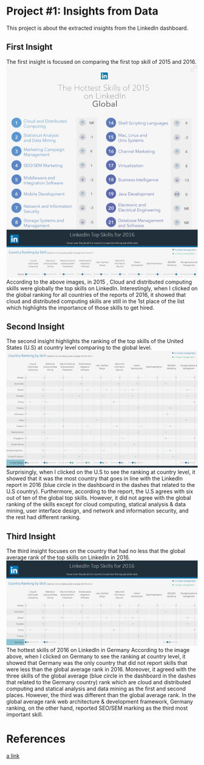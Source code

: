 # Project #1: Insights from Data   
This project is about the extracted insights from the LinkedIn dashboard.
## First Insight   
The first insight is focused on comparing the first top skill of 2015 and 2016.   
![Image of Global 2015](https://github.com/saloyiana/Business_analytics_projects/blob/main/Insights_from_Data_project/images/Global_2015.png)      
![Image of Global 2016](https://github.com/saloyiana/Business_analytics_projects/blob/main/Insights_from_Data_project/images/top_2016.png)   
According to the above images, in 2015 , Cloud and distributed computing skills were globally the top skills on LinkedIn. Interestingly, when I clicked on the global ranking for all countries of the reports of 2016, it showed that cloud and distributed computing skills are still in the 1st place of the list which highlights the importance of those skills to get hired.   

## Second Insight   
The second insight highlights the ranking of the top skills of the United States (U.S) at country level comparing to the global level.   
![The hottest skills of 2016 on LinkedIn in the U.S](https://github.com/saloyiana/Business_analytics_projects/blob/main/Insights_from_Data_project/images/The%20hottest%20skills%20of%202016%20on%20LinkedIn%20in%20the%20U.S.png)   
Surprisingly, when I clicked on the U.S to see the ranking at country level, it showed that it was the most country that goes in line with the LinkedIn report in 2016 (blue circle in the dashboard in the dashes that related to the U.S country). Furthermore, according to the report, the U.S agrees with six out of ten of the global top skills. However, it did not agree with the global ranking of the skills except for cloud computing, statical analysis & data mining, user interface design, and network and information security, and the rest had different ranking.   

## Third Insight   
The third insight focuses on the country that had no less that the global average rank of the top skills on LinkedIn in 2016.   
![The hottest skills of 2016 on LinkedIn in Germany](https://github.com/saloyiana/Business_analytics_projects/blob/main/Insights_from_Data_project/images/The%20hottest%20skills%20of%202016%20on%20LinkedIn%20in%20Germany.png)   
The hottest skills of 2016 on LinkedIn in Germany
According to the image above, when I clicked on Germany to see the ranking at country level, it showed that Germany was the only country that did not report skills that were less than the global average rank in 2016. Moreover, it agreed with the three skills of the global average (blue circle in the dashboard in the dashes that related to the Germany country) rank which are cloud and distributed computing and statical analysis and data mining as the first and second places. However, the third was different than the global average rank. In the global average rank web architecture & development framework, Germany ranking, on the other hand, reported SEO/SEM marking as the third most important skill.   

# References
[a link](https://blog.linkedin.com/2016/01/12/the-25-skills-that-can-get-you-hired-in-2016?trk=lilblog_src.li-other_c.li-namer-mmc-wol-launchpost_brandspark_learning&utm_campaign=wol&utm_medium=blog&utm_source=LIBlog)
